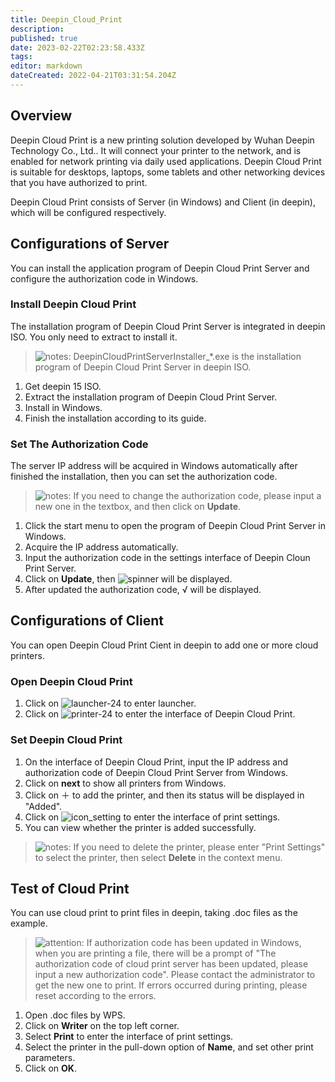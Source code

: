 ```yaml
---
title: Deepin_Cloud_Print
description: 
published: true
date: 2023-02-22T02:23:58.433Z
tags: 
editor: markdown
dateCreated: 2022-04-21T03:31:54.204Z
---
```


## Overview

Deepin Cloud Print is a new printing solution developed by Wuhan Deepin Technology Co., Ltd.. It will connect your printer to the network, and is enabled for network printing via daily used applications. Deepin Cloud Print is suitable for desktops, laptops, some tablets and other networking devices that you have authorized to print.

Deepin Cloud Print consists of Server (in Windows) and Client (in deepin), which will be configured respectively.

## Configurations of Server

You can install the application program of Deepin Cloud Print Server and configure the authorization code in Windows.

### Install Deepin Cloud Print

The installation program of Deepin Cloud Print Server is integrated in deepin ISO. You only need to extract to install it.

> ![notes](/images/5/51/Notes.png): DeepinCloudPrintServerInstaller_*.exe is the installation program of Deepin Cloud Print Server in deepin ISO.

1. Get deepin 15 ISO.
2. Extract the installation program of Deepin Cloud Print Server.
3. Install in Windows.
4. Finish the installation according to its guide.

### Set The Authorization Code

The server IP address will be acquired in Windows automatically after finished the installation, then you can set the authorization code.

> ![notes](/images/5/51/Notes.png): If you need to change the authorization code, please input a new one in the textbox, and then click on **Update**.

1. Click the start menu to open the program of Deepin Cloud Print Server in Windows.
2. Acquire the IP address automatically.
3. Input the authorization code in the settings interface of Deepin Cloun Print Server.
4. Click on **Update**, then ![spinner](icon/icon_spinner.png) will be displayed.
5. After updated the authorization code, √ will be displayed.

## Configurations of Client

You can open Deepin Cloud Print Cient in deepin to add one or more cloud printers.

### Open Deepin Cloud Print

1. Click on ![launcher-24](/images/1/18/Launcher_icon.png) to enter launcher.
2. Click on ![printer-24](/images/d/dd/Printer-24.png) to enter the interface of Deepin Cloud Print.

### Set Deepin Cloud Print

1. On the interface of Deepin Cloud Print, input the IP address and authorization code of Deepin Cloud Print Server from Windows.
2. Click on **next** to show all printers from Windows.
3. Click on ＋ to add the printer, and then its status will be displayed in "Added".
4. Click on ![icon_setting](/images/1/1c/Icon_setting.png) to enter the interface of print settings.
5. You can view whether the printer is added successfully.

> ![notes](/images/5/51/Notes.png): If you need to delete the printer, please enter "Print Settings" to select the printer, then select **Delete** in the context menu.

## Test of Cloud Print

You can use cloud print to print files in deepin, taking .doc files as the example.

> ![attention](/images/c/c7/Attention.png): If authorization code has been updated in Windows, when you are printing a file, there will be a prompt of "The authorization code of cloud print server has been updated, please input a new authorization code". Please contact the administrator to get the new one to print. If errors occurred during printing, please reset according to the errors.

1. Open .doc files by WPS.
2. Click on **Writer** on the top left corner.
3. Select **Print** to enter the interface of print settings.
4. Select the printer in the pull-down option of **Name**, and set other print parameters.
5. Click on **OK**.
